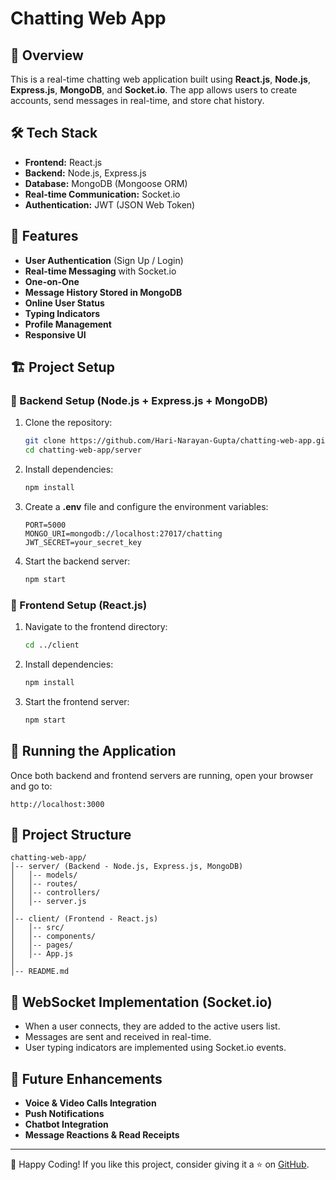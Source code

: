 # Chatting Web App

## 🚀 Overview
This is a real-time chatting web application built using **React.js**, **Node.js**, **Express.js**, **MongoDB**, and **Socket.io**. The app allows users to create accounts, send messages in real-time, and store chat history.

## 🛠️ Tech Stack
- **Frontend:** React.js
- **Backend:** Node.js, Express.js
- **Database:** MongoDB (Mongoose ORM)
- **Real-time Communication:** Socket.io
- **Authentication:** JWT (JSON Web Token)

## 📌 Features
- **User Authentication** (Sign Up / Login)
- **Real-time Messaging** with Socket.io
- **One-on-One**
- **Message History Stored in MongoDB**
- **Online User Status**
- **Typing Indicators**
- **Profile Management**
- **Responsive UI**

## 🏗️ Project Setup

### 🔹 Backend Setup (Node.js + Express.js + MongoDB)
1. Clone the repository:
   ```sh
   git clone https://github.com/Hari-Narayan-Gupta/chatting-web-app.git
   cd chatting-web-app/server
   ```
2. Install dependencies:
   ```sh
   npm install
   ```
3. Create a **.env** file and configure the environment variables:
   ```env
   PORT=5000
   MONGO_URI=mongodb://localhost:27017/chatting
   JWT_SECRET=your_secret_key
   ```
4. Start the backend server:
   ```sh
   npm start
   ```

### 🔹 Frontend Setup (React.js)
1. Navigate to the frontend directory:
   ```sh
   cd ../client
   ```
2. Install dependencies:
   ```sh
   npm install
   ```
3. Start the frontend server:
   ```sh
   npm start
   ```

## 🚀 Running the Application
Once both backend and frontend servers are running, open your browser and go to:
```
http://localhost:3000
```

## 📂 Project Structure
```
chatting-web-app/
│-- server/ (Backend - Node.js, Express.js, MongoDB)
│   │-- models/
│   │-- routes/
│   │-- controllers/
│   │-- server.js
│
│-- client/ (Frontend - React.js)
│   │-- src/
│   │-- components/
│   │-- pages/
│   │-- App.js
│
│-- README.md
```

## 🔌 WebSocket Implementation (Socket.io)
- When a user connects, they are added to the active users list.
- Messages are sent and received in real-time.
- User typing indicators are implemented using Socket.io events.

## 🚀 Future Enhancements
- **Voice & Video Calls Integration**
- **Push Notifications**
- **Chatbot Integration**
- **Message Reactions & Read Receipts**


---

🎉 Happy Coding! If you like this project, consider giving it a ⭐ on [GitHub](https://github.com/Hari-Narayan-Gupta/chatting-web-app).

